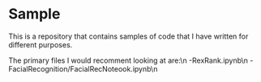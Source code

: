 # Sample
This is a repository that contains samples of code that I have written for different purposes. 

The primary files I would recomment looking at are:\n
-RexRank.ipynb\n
-FacialRecognition/FacialRecNoteook.ipynb\n
